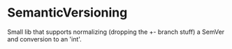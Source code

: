# SemanticVersioning
Small lib that supports normalizing (dropping the +- branch stuff) a SemVer and conversion to an 'int'. 
